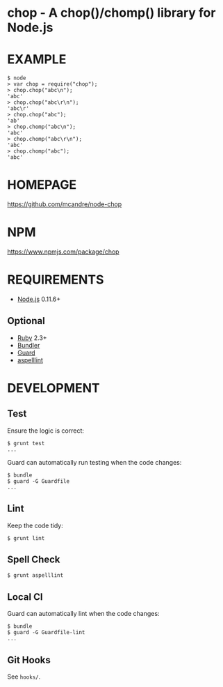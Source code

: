# chop - A chop()/chomp() library for Node.js

# EXAMPLE

```
$ node
> var chop = require("chop");
> chop.chop("abc\n");
'abc'
> chop.chop("abc\r\n");
'abc\r'
> chop.chop("abc");
'ab'
> chop.chomp("abc\n");
'abc'
> chop.chomp("abc\r\n");
'abc'
> chop.chomp("abc");
'abc'
```

# HOMEPAGE

https://github.com/mcandre/node-chop

# NPM

https://www.npmjs.com/package/chop

# REQUIREMENTS

* [Node.js](http://nodejs.org/) 0.11.6+

## Optional

* [Ruby](https://www.ruby-lang.org/) 2.3+
* [Bundler](http://bundler.io/)
* [Guard](http://guardgem.org/)
* [aspelllint](https://github.com/mcandre/aspelllint)

# DEVELOPMENT

## Test

Ensure the logic is correct:

```
$ grunt test
...
```

Guard can automatically run testing when the code changes:

```
$ bundle
$ guard -G Guardfile
...
```

## Lint

Keep the code tidy:

```
$ grunt lint
```

## Spell Check

```
$ grunt aspelllint
```

## Local CI

Guard can automatically lint when the code changes:

```
$ bundle
$ guard -G Guardfile-lint
...
```

## Git Hooks

See `hooks/`.
